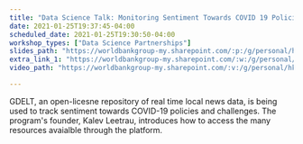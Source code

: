 ```yaml
---
title: "Data Science Talk: Monitoring Sentiment Towards COVID 19 Policies Using GDELT"
date: 2021-01-25T19:37:45-04:00
scheduled_date: 2021-01-25T19:30:50-04:00
workshop_types: ["Data Science Partnerships"]
slides_path: "https://worldbankgroup-my.sharepoint.com/:p:/g/personal/hkrambeck_worldbank_org/Edr6mMwcPHdHg6_lh4ZwUp4BU6FSgL_w-7ozNmcsaP2Vgw?e=6Gymwf"
extra_link_1: "https://worldbankgroup-my.sharepoint.com/:w:/g/personal/hkrambeck_worldbank_org/Ef_97I5wUOtOt-I4acxXHGYBEiV4O6_oleC-eElsmT0YBQ?e=uUtbol"
video_path: "https://worldbankgroup-my.sharepoint.com/:v:/g/personal/hkrambeck_worldbank_org/Eemm7_RgIXhLjb7XdZg8sRUBiu7RieFQtVoUZhOcCgHtVw?e=jJs3uj"

---
```


GDELT, an open-licesne repository of real time local news data, is being used to track sentiment towards COVID-19 policies and challenges. The program's founder, Kalev Leetrau, introduces how to access the many resources avaialble through the platform.